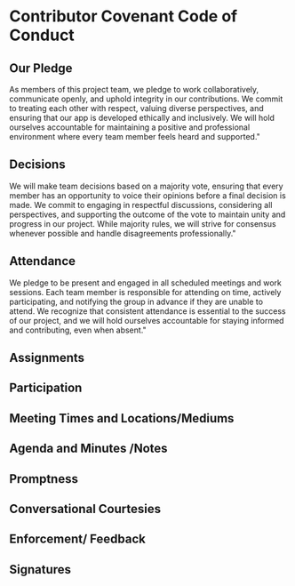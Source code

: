 
# Contributor Covenant Code of Conduct


## Our Pledge

As members of this project team, we pledge to work collaboratively, communicate openly, and uphold integrity in our contributions. We commit to treating each other with respect, valuing diverse perspectives, and ensuring that our app is developed ethically and inclusively. We will hold ourselves accountable for maintaining a positive and professional environment where every team member feels heard and supported."

## Decisions

We will make team decisions based on a majority vote, ensuring that every member has an opportunity to voice their opinions before a final decision is made. We commit to engaging in respectful discussions, considering all perspectives, and supporting the outcome of the vote to maintain unity and progress in our project. While majority rules, we will strive for consensus whenever possible and handle disagreements professionally."

## Attendance 

We pledge to be present and engaged in all scheduled meetings and work sessions. Each team member is responsible for attending on time, actively participating, and notifying the group in advance if they are unable to attend. We recognize that consistent attendance is essential to the success of our project, and we will hold ourselves accountable for staying informed and contributing, even when absent."

## Assignments 



## Participation 

## Meeting Times and Locations/Mediums

## Agenda and Minutes /Notes

## Promptness 

## Conversational Courtesies

## Enforcement/ Feedback

## Signatures
